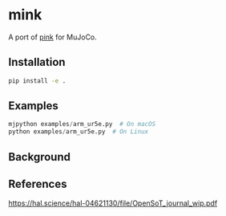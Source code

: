 # mink

A port of [pink](https://github.com/stephane-caron/pink) for MuJoCo.

## Installation

```bash
pip install -e .
```

## Examples

```python
mjpython examples/arm_ur5e.py  # On macOS
python examples/arm_ur5e.py  # On Linux
```

## Background



## References

https://hal.science/hal-04621130/file/OpenSoT_journal_wip.pdf
